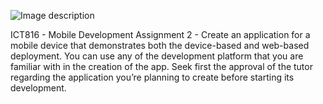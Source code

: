 ![Image description](https://s3.amazonaws.com/build.phonegap.com/production/icon/d6a5f2ec-9ce8-11ea-b5e8-0ef8d1798c1d/icon-1024.png)

ICT816 - Mobile Development
Assignment 2 - Create an application for a mobile device that demonstrates both the device-based and web-based deployment. You can use any of the development platform that you are familiar with in the creation of the app. Seek first the approval of the tutor regarding the application you’re planning to create before starting its development.
